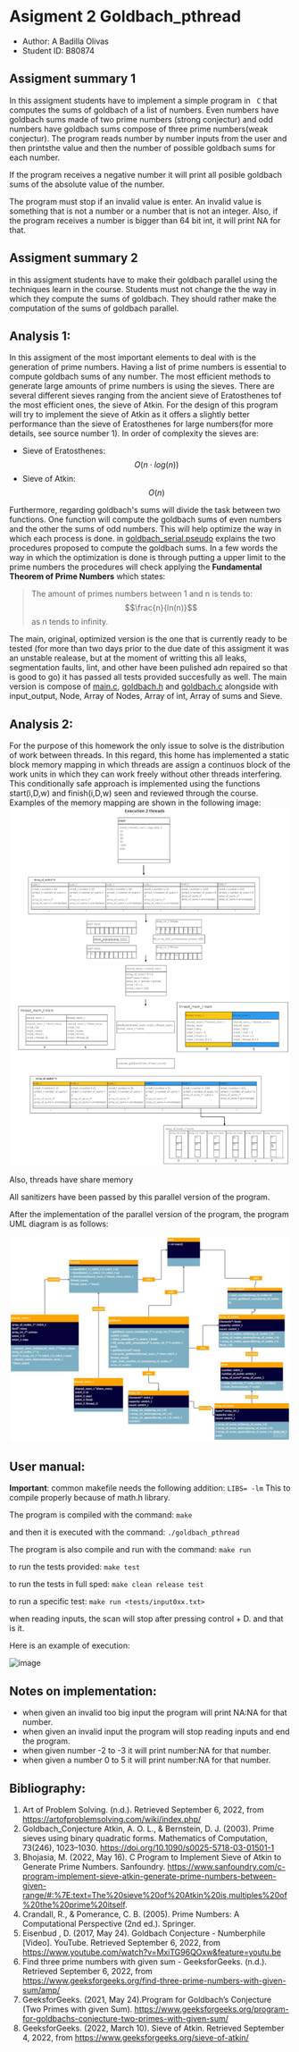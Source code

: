 # Asigment 2 Goldbach_pthread
- Author: A Badilla Olivas
- Student ID: B80874

## Assigment summary 1
In this assigment students have to implement a simple program in ```
C``` that computes the sums of goldbach of a list of numbers. Even numbers have goldbach sums made of two prime numbers (strong conjectur) and odd numbers have goldbach sums compose of three prime numbers(weak conjectur). The program reads number by number inputs from the user and then printsthe value and then the number of possible goldbach sums for each number.

If the program receives a negative number it will print all posible goldbach sums of the absolute value of the number.

The program must stop if an invalid value is enter. An invalid value is something that is not a number or a number that is not an integer. Also, if the program receives a number is bigger than 64 bit int, it will print NA for that.

## Assigment summary 2
in this assigment students have to make their goldbach parallel using the techniques learn in the course. Students must not change the
the way in which they compute the sums of goldbach. They should rather make the computation of the sums of goldbach parallel.

## Analysis 1:
In this assigment of the most important elements to deal with is the generation of prime numbers. Having a list of prime numbers is essential to compute goldbach sums of any number. The most efficient methods to generate large amounts of prime numbers is using the sieves. There are several different sieves ranging from the ancient sieve of Eratosthenes tof the most efficient ones, the sieve of Atkin. For the design of this program will try to implement the sieve of Atkin as it offers a slightly better performance than the sieve of Eratosthenes for large numbers(for more details, see source number 1). In order of complexity the sieves are:
- Sieve of Eratosthenes:
$$  
O(n \cdot log(n))
$$ 
- Sieve of Atkin:
$$
O(n) 
$$

Furthermore, regarding goldbach's sums will divide the task between two functions. One function will compute the goldbach sums of even numbers and the other the sums of odd numbers. This will help optimize the way in which each process is done. in [goldbach_serial.pseudo](/design/goldbach_serial.pseudo) explains the two procedures proposed to compute the goldbach sums. In a few words the way in which the optimization is done is through putting a upper limit to the prime numbers the procedures will check applying the **Fundamental Theorem of Prime Numbers** which states: 

 >  The amount of primes numbers between 1 and n is tends to:  
 $$\frac{n}{ln(n)}$$
 > as n tends to infinity.
 
The main, original, optimized version is the one that is currently ready to be tested (for more than two days prior to the due date of this assigment it was an unstable realease, but at the moment of writting this all leaks, segmentation faults, lint, and other have been pulished adn repaired so that is good to go) it has passed all tests provided succesfully as well. 
The main version is compose of [main.c](/src/main.c), [goldbach.h](/src/goldbach.h) and [goldbach.c](/src/goldbach.c) alongside with input_output, Node, Array of Nodes, Array of int, Array of sums and Sieve. 

## Analysis 2:
For the purpose of this homework the only issue to solve is the distribution of work between threads. In this regard, this home has implemented a static block memory mapping in which threads are assign a continuos block of the work units in which they can work freely without other threads interfering. This conditionally safe approach is implemented using the functions start(i,D,w) and finish(i,D,w) seen and reviewed through the course. Examples of the memory mapping are shown in the following image:
![image](design/UML_Diagram_thread_execution_diagram.jpg)

Also, threads have share memory

All sanitizers have been passed by this parallel version of the program.

After the implementation of the parallel version of the program, the program UML diagram is as follows:

![image](design/UML_Diagram_goldbach_pthread.jpg)

## User manual:
**Important**: common makefile needs the following addition: ```LIBS= -lm``` 
This to compile properly because of math.h library.

The program is compiled with the command:
```make```

and then it is executed with the command:
```./goldbach_pthread```

The program is also compile and run with the command:
```make run```

to run the tests provided:
```make test```

to run the tests in full sped:
```make clean release test```

to run a specific test:
```make run <tests/input0xx.txt> ```

when reading inputs, the scan will stop after pressing control + D. and that is it.

Here is an example of execution:

![image](design/execution_example.jpg)

## Notes on implementation:
- when given an invalid too big input the program will print NA:NA for that number.
- when given an invalid input the program will stop reading inputs and end the program.
- when given number -2 to -3 it will print number:NA for that number.
- when given a number 0 to 5 it will print number:NA for that number.

## Bibliography:

1. Art of Problem Solving. (n.d.). Retrieved September 6, 2022, from https://artofproblemsolving.com/wiki/index.php/
2. Goldbach_Conjecture Atkin, A. O. L., & Bernstein, D. J. (2003). Prime sieves using binary quadratic forms. Mathematics of Computation, 73(246), 1023–1030. https://doi.org/10.1090/s0025-5718-03-01501-1 
3. Bhojasia, M. (2022, May 16). C Program to Implement Sieve of Atkin to Generate Prime Numbers. Sanfoundry. https://www.sanfoundry.com/c-program-implement-sieve-atkin-generate-prime-numbers-between-given-range/#:%7E:text=The%20sieve%20of%20Atkin%20is,multiples%20of%20the%20prime%20itself.
4.  Crandall, R., & Pomerance, C. B. (2005). Prime Numbers: A Computational Perspective (2nd ed.). Springer. 
5.  Eisenbud , D. (2017, May 24). Goldbach Conjecture - Numberphile [Video]. YouTube. Retrieved September 6, 2022, from https://www.youtube.com/watch?v=MxiTG96QOxw&feature=youtu.be 
6.  Find three prime numbers with given sum - GeeksforGeeks. (n.d.). Retrieved September 6, 2022, from https://www.geeksforgeeks.org/find-three-prime-numbers-with-given-sum/amp/ 
7.  GeeksforGeeks. (2021, May 24).Program for Goldbach’s Conjecture (Two Primes with given Sum). https://www.geeksforgeeks.org/program-for-goldbachs-conjecture-two-primes-with-given-sum/ 
8.   GeeksforGeeks. (2022, March 10). Sieve of Atkin. Retrieved September 4, 2022, from https://www.geeksforgeeks.org/sieve-of-atkin/
   
